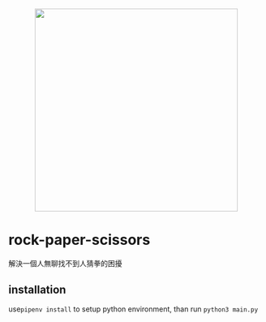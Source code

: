 # <p align="center"><img src="[https://github.com/ncuphysics/hack_bot/blob/main/data/icon.png](https://github.com/rryh-tw/rock-paper-scissors/blob/main/resources/3.jpg)" width = '400' height="400" ></img> </p>
# rock-paper-scissors
解決一個人無聊找不到人猜拳的困擾

## installation
use`pipenv install` to setup python environment, than run `python3 main.py`
